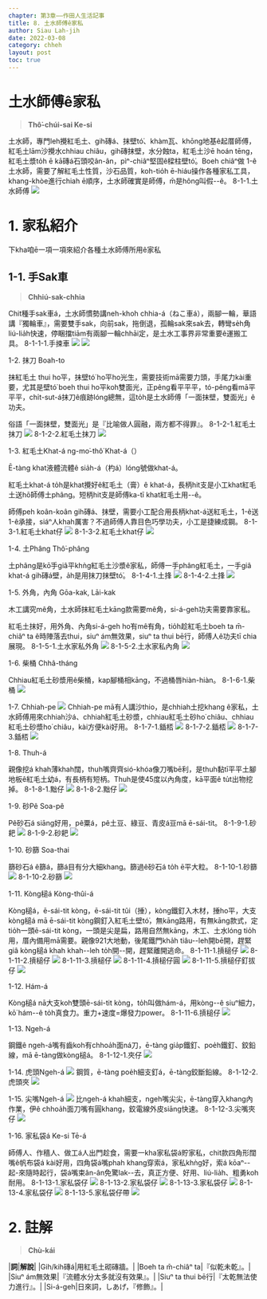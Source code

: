 ```yaml
---
chapter: 第3章——作田人生活記事
title: 8. 土水師傅ê家私
author: Siau Lah-jih
date: 2022-03-08
category: chheh
layout: post
toc: true
---
```


# 土水師傅ê家私
> **Thô͘-chúi-sai Ke-si**

土水師，專門leh攪紅毛土、gih磚á、抹壁tó͘、khàm瓦、khōng地基ê起厝師傅，紅毛土lām沙攪水chhiau chiâu，gih磚抹壁，水分蝕ta，紅毛土沙ē hoán tēng，紅毛土漿to̍h ē kā磚á石頭咬ân-ân，pìⁿ-chiâⁿ堅固ê樑柱壁tó͘。Boeh chiâⁿ做 1-ê土水師，需要了解紅毛土性質，沙石品質，koh-tio̍h ē-hiáu操作各種家私工具，khang-khòe進行chiah ē順序，土水師確實是師傅，m̄是hông叫假--ê。
8-1-1.土水師傅
![](../too5/05/檔.jpg)



# 1. 家私紹介
下kha咱ē一項一項來紹介各種土水師傅所用ê家私
## 1-1. 手Sak車
> **Chhiú-sak-chhia**

Chit種手sak車á，土水師慣勢講neh-kho͘h chhia-á（ねこ車á），兩腳一輪，華語講『獨輪車』，需要雙手sak，向前sak，拖倒退，孤輪sak來sak去，轉彎se̍h角liú-lia̍h快速，停睏擋tiām有兩腳一輪chhāi定，是土水工事界非常重要ê運搬工具。
8-1-1-1.手捒車
![](../too5/05/檔.jpg)
![](../too5/05/檔.jpg)


1-2. 抹刀
Boah-to

抹紅毛土 thui ho͘平，抹壁tó͘ ho͘平ho͘光生，需要技術mā需要力頭，手尾力kài重要，尤其是壁tó͘ boeh thui ho͘平koh雙面光，正pêng看平平平，tó-pêng看mā平平平，chi̍t-sut-á抹刀ê痕跡lóng總無，這to̍h是土水師傅「一面抹壁，雙面光」ê功夫。

俗語「一面抹壁，雙面光」是『比喻做人圓融，兩方都不得罪』。
8-1-2-1.紅毛土抹刀
![](../too5/05/檔.jpg) 
8-1-2-2.紅毛土抹刀
![](../too5/05/檔.jpg)


1-3. 紅毛土Khat-á
 ng-mo͘-thô͘ Khat-á（）

Ē-tàng khat液體流體ê sia̍h-á（杓á）lóng號做khat-á。

紅毛土khat-á to̍h是khat攪好ê紅毛土（膏）ê khat-á，長柄hit支是小工khat紅毛土送hō͘師傅土phâng。短柄hit支是師傅ka-tī khat紅毛土用--ê。

師傅peh koân-koân gih磚á、抹壁，需要小工配合用長柄khat-á送紅毛土，1-ê送1-ê承接，siáⁿ人khah厲害？不過師傅人靠目色巧學功夫，小工是捷練成鋼。
8-1-3-1.紅毛土khat仔
![](../too5/05/檔.jpg) 
8-1-3-2.紅毛土khat仔
![](../too5/05/檔.jpg)


1-4. 土Phâng
Thô͘-phâng

土phâng是kō͘手giâ平khǹg紅毛土沙漿ê家私，師傅一手phâng紅毛土，一手giâ khat-á gih磚á壁，a̍h是用抹刀抹壁tó͘。
8-1-4-1.土捀
![](../too5/05/檔.jpg) 
8-1-4-2.土捀
![](../too5/05/檔.jpg)


1-5. 外角，內角
Gōa-kak, Lāi-kak

木工講究mê角，土水師抹紅毛土kāng款需要mê角，si-á-geh功夫需要靠家私。

紅毛土抹好，用外角、內角si-á-geh ho͘有mê有角，tio̍h趁紅毛土boeh ta m̄-chiâⁿ ta ê時陣落去thui，siuⁿ ám無效果，siuⁿ ta thui bē行，師傅人ê功夫tī chia展現。
8-1-5-1.土水家私外角
![](../too5/05/檔.jpg) 
8-1-5-2.土水家私內角
![](../too5/05/檔.jpg)


1-6. 柴桶
Chhâ-tháng

Chhiau紅毛土砂漿用ê柴桶，kap腳桶相kāng，不過桶唇hiàn-hiàn。
8-1-6-1.柴桶
![](../too5/05/檔.jpg)


1-7. Chhiah-pe
![](../too5/05/檔.jpg)
Chhiah-pe mā有人講沙thio，是chhiah土挖khang ê家私，土水師傅用來chhiah沙á、chhiah紅毛土砂漿，chhiau紅毛土砂ho͘ chiâu、chhiau紅毛土砂漿ho͘ chiâu，kài方便kài好用。
8-1-7-1.鍤桮
![](../too5/05/檔.jpg)
8-1-7-2.鍤桮
![](../too5/05/檔.jpg)
8-1-7-3.鍤桮
![](../too5/05/檔.jpg)


1-8. Thuh-á

親像挖á khah薄khah闊，thuh嘴齊齊sió-khóa像刀嘴bē利，是thuh黏tī平平土腳地板ê紅毛土幼á，有長柄有短柄。Thuh是使45度以內角度，kā平面ê tu̍t出物挖掉。
8-1-8-1.黜仔
![](../too5/05/檔.jpg)
8-1-8-2.黜仔
![](../too5/05/檔.jpg)


1-9. 砂Pê
Soa-pê

Pê砂石á siāng好用，pê粟á，pê土豆、綠豆、青皮á豆mā ē-sái-tit。
8-1-9-1.砂耙
![](../too5/05/檔.jpg)
8-1-9-2.砂耙
![](../too5/05/檔.jpg)


1-10. 砂篩
Soa-thai

篩砂石á ê篩á，篩á目有分大細khang。篩過ê砂石á to̍h ē平大粒。
8-1-10-1.砂篩
![](../too5/05/檔.jpg)
8-1-10-2.砂篩
![](../too5/05/檔.jpg)


1-11. Kòng槌á
Kòng-thûi-á

Kòng槌á，ē-sái-tit kòng，ē-sái-tit tûi（捶），kòng鐵釘入木材，捶ho͘平，大支kòng槌á mā ē-sái-tit kòng鋼釘入紅毛土壁tó͘，無kāng路用，有無kāng款式，定tio̍h一頭ē-sái-tit kòng，一頭是尖是扁，路用自然無kāng，木工、土水lóng tio̍h用，厝內備用mā需要。親像921大地動，後尾鐵門kha̍h tiâu--leh開bē開，趕緊giâ kòng槌á khah khah--leh to̍h開--開，趕緊離開逃命。
8-1-11-1.摃槌仔
![](../too5/05/檔.jpg)
8-1-11-2.摃槌仔
![](../too5/05/檔.jpg)
8-1-11-3.摃槌仔
![](../too5/05/檔.jpg)
8-1-11-4.摃槌仔圓
![](../too5/05/檔.jpg)
8-1-11-5.摃槌仔釘拔仔
![](../too5/05/檔.jpg)

1-12. Hám-á

Kòng槌á nā大支koh雙頭ē-sái-tit kòng，to̍h叫做hám-á，用kòng--ê siuⁿ細力，kō͘ hám--ê to̍h真食力。重力+速度=爆發力power。
8-1-11-6.摃槌仔
![](../too5/05/檔.jpg)  


1-13. Ngeh-á

鋼鐵ê ngeh-á嘴有齒koh有chhoa̍h面ná刀，ē-tàng gia̍p鐵釘、poe̍h鐵釘、鉸鉛線，mā ē-tàng做kòng槌á。
8-1-12-1.夾仔
![](../too5/05/檔.jpg)

1-14. 虎頭Ngeh-á
![](../too5/05/檔.jpg)
鋼質，ē-tàng poe̍h細支釘á，ē-tàng鉸斷鉛線。
8-1-12-2.虎頭夾
![](../too5/05/檔.jpg)

1-15. 尖嘴Ngeh-á
![](../too5/05/檔.jpg)
比ngeh-á khah細支，ngeh嘴尖尖，ē-tàng穿入khang內作業，伊ê chhoa̍h面刀嘴有圓khang，鉸電線外皮siāng快速。
8-1-12-3.尖嘴夾仔
![](../too5/05/檔.jpg)


1-16. 家私袋á
Ke-si Tē-á

師傅人、作穡人、做工á人出門趁食，需要一kha家私袋á貯家私，chit款四角形闊嘴ê帆布袋á kài好用，四角袋á嘴phah khang穿索á，家私khǹg好，索á kōaⁿ--起-來隨時起行，袋á嘴束ân-ân免驚lak--去，真正方便、好用、liú-lia̍h、粗勇koh耐用。
8-1-13-1.家私袋仔
![](../too5/05/檔.jpg)
8-1-13-2.家私袋仔
![](../too5/05/檔.jpg)
8-1-13-3.家私袋仔
![](../too5/05/檔.jpg)
8-1-13-4.家私袋仔
![](../too5/05/檔.jpg)
8-1-13-5.家私袋仔帶
![](../too5/05/檔.jpg)


# 2. 註解
> **Chù-kái**

|**詞**|**解說**|
|Gih/kih磚á|用紅毛土砌磚牆。|
|Boeh ta m̄-chiâⁿ ta|『似乾未乾』。|
|Siuⁿ ám無效果|『流體水分太多就沒有效果』。|
|Siuⁿ ta thui bē行|『太乾無法使力進行』。|
|Si-á-geh|日來詞，しあげ，『修飾』。|
